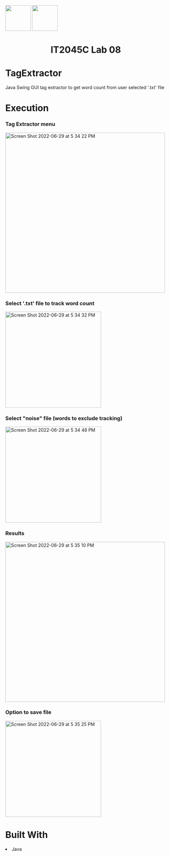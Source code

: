 <img width="80px" src="https://user-images.githubusercontent.com/94927484/199349092-e424c251-412c-4067-a81f-4d1e7b25f034.svg#gh-light-mode-only">
<img width="80px" src="https://user-images.githubusercontent.com/94927484/199349307-feb7ee12-b46d-42f4-8f46-d5b56c81888d.svg#gh-dark-mode-only">

<h1 align="center">IT2045C Lab 08</h1>
<h1>TagExtractor</h1>
<p>Java Swing GUI tag extractor to get word count from user selected '.txt' file</p>

<h1>Execution</h1>

<h3>Tag Extractor menu</h3>
<img width="500" alt="Screen Shot 2022-06-29 at 5 34 22 PM" src="https://user-images.githubusercontent.com/94927484/176549267-0d01f45c-4721-44e1-9303-7626db65aff4.png">

<h3>Select '.txt' file to track word count</h3>
<img width="300" alt="Screen Shot 2022-06-29 at 5 34 32 PM" src="https://user-images.githubusercontent.com/94927484/176549327-9e7bac8d-abbc-48c8-ac9f-2a5843e1299c.png">

<h3>Select "noise" file (words to exclude tracking)</h3>
<img width="300" alt="Screen Shot 2022-06-29 at 5 34 48 PM" src="https://user-images.githubusercontent.com/94927484/176549566-44b774d7-9a40-4e81-8f4c-a717c9e023db.png">
<h3>Results</h3>
<img width="500" alt="Screen Shot 2022-06-29 at 5 35 10 PM" src="https://user-images.githubusercontent.com/94927484/176549603-38bed5fa-20a5-4bc5-bece-ab0c2d938afa.png">
<h3>Option to save file</h3>
<img width="300" alt="Screen Shot 2022-06-29 at 5 35 25 PM" src="https://user-images.githubusercontent.com/94927484/176549669-c48c0e3d-b2ab-4db7-a750-dada90d08636.png">

<h1>Built With</h1>
<li>Java</li>
